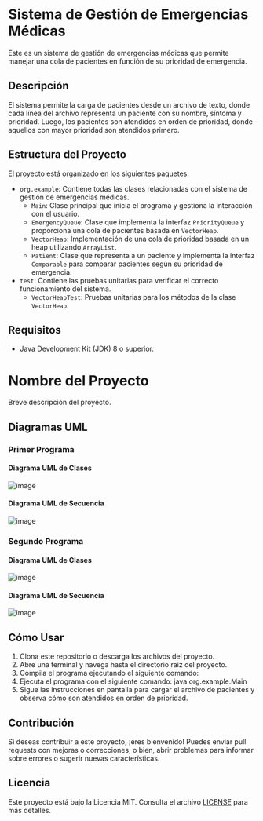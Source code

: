 # Sistema de Gestión de Emergencias Médicas

Este es un sistema de gestión de emergencias médicas que permite manejar una cola de pacientes en función de su prioridad de emergencia.

## Descripción

El sistema permite la carga de pacientes desde un archivo de texto, donde cada línea del archivo representa un paciente con su nombre, síntoma y prioridad. Luego, los pacientes son atendidos en orden de prioridad, donde aquellos con mayor prioridad son atendidos primero.

## Estructura del Proyecto

El proyecto está organizado en los siguientes paquetes:

- `org.example`: Contiene todas las clases relacionadas con el sistema de gestión de emergencias médicas.
  - `Main`: Clase principal que inicia el programa y gestiona la interacción con el usuario.
  - `EmergencyQueue`: Clase que implementa la interfaz `PriorityQueue` y proporciona una cola de pacientes basada en `VectorHeap`.
  - `VectorHeap`: Implementación de una cola de prioridad basada en un heap utilizando `ArrayList`.
  - `Patient`: Clase que representa a un paciente y implementa la interfaz `Comparable` para comparar pacientes según su prioridad de emergencia.
- `test`: Contiene las pruebas unitarias para verificar el correcto funcionamiento del sistema.
  - `VectorHeapTest`: Pruebas unitarias para los métodos de la clase `VectorHeap`.

## Requisitos

- Java Development Kit (JDK) 8 o superior.
# Nombre del Proyecto

Breve descripción del proyecto.

## Diagramas UML

### Primer Programa

#### Diagrama UML de Clases
![image](https://github.com/Zacatac23/Hoja8/assets/132374201/7405cda8-90e5-4a72-aed4-908cb6743adb)

#### Diagrama UML de Secuencia
![image](https://github.com/Zacatac23/Hoja8/assets/132374201/af73b359-f9f0-49f8-b80e-233e7093cdc4)

### Segundo Programa

#### Diagrama UML de Clases
![image](https://github.com/Zacatac23/Hoja8/assets/132374201/8041c54d-f5c8-4644-8f98-1bdea971341d)


#### Diagrama UML de Secuencia
![image](https://github.com/Zacatac23/Hoja8/assets/132374201/604211cb-7b4f-4d72-b52a-154422961d5f)

## Cómo Usar

1. Clona este repositorio o descarga los archivos del proyecto.
2. Abre una terminal y navega hasta el directorio raíz del proyecto.
3. Compila el programa ejecutando el siguiente comando:
4. Ejecuta el programa con el siguiente comando:
java org.example.Main
5. Sigue las instrucciones en pantalla para cargar el archivo de pacientes y observa cómo son atendidos en orden de prioridad.

## Contribución

Si deseas contribuir a este proyecto, ¡eres bienvenido! Puedes enviar pull requests con mejoras o correcciones, o bien, abrir problemas para informar sobre errores o sugerir nuevas características.

## Licencia

Este proyecto está bajo la Licencia MIT. Consulta el archivo [LICENSE](LICENSE) para más detalles.
